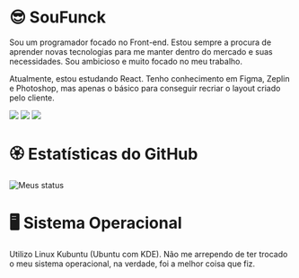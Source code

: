 # 😎 SouFunck
<p>Sou um programador focado no Front-end. Estou sempre a procura de aprender novas tecnologias para me manter dentro do mercado e suas necessidades. Sou ambicioso e muito focado no meu trabalho.</p>

<p>Atualmente, estou estudando React. Tenho conhecimento em Figma, Zeplin e Photoshop, mas apenas o básico para conseguir recriar o layout criado pelo cliente.</p>

[<img src="https://img.shields.io/badge/twitter-%231DA1F2.svg?&style=for-the-badge&logo=twitter&logoColor=white" />](https://twitter.com/soufunck) [<img src="https://img.shields.io/badge/LinkedIn-0077B5?style=for-the-badge&logo=linkedin&logoColor=white" />](https://www.linkedin.com/in/jo%C3%A3o-pedro-funck-alves-22ab77219/) [<img src="https://img.shields.io/badge/Instagram-E4405F?style=for-the-badge&logo=instagram&logoColor=white" />](https://instagram.com/soufunck)
  
# 🏵 Estatísticas do GitHub
![Meus status](https://github-readme-stats.vercel.app/api?username=soufunck&show_icons=true&theme=radical)

# 🖥️ Sistema Operacional

<p>Utilizo Linux Kubuntu (Ubuntu com KDE). Não me arrependo de ter trocado o meu sistema operacional, na verdade, foi a melhor coisa que fiz.</p>
